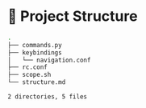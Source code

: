 # 📁 Project Structure

```bash
.
├── commands.py
├── keybindings
│   └── navigation.conf
├── rc.conf
├── scope.sh
└── structure.md

2 directories, 5 files

```
